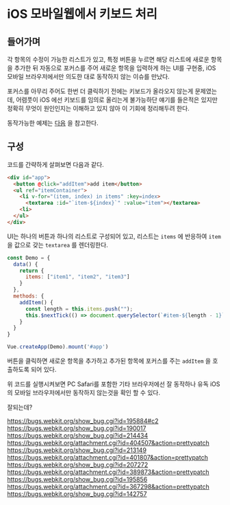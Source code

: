 # iOS 모바일웹에서 키보드 처리

## 들어가며
각 항목의 수정이 가능한 리스트가 있고, 특정 버튼을 누르면 해당 리스트에 새로운 항목을 추가한 뒤 자동으로 포커스를 주어 새로운 항목을 입력하게 하는 UI를 구현중, iOS 모바일 브라우저에서만 의도한 대로 동작하지 않는 이슈를 만났다.

포커스를 아무리 주어도 한번 더 클릭하기 전에는 키보드가 올라오지 않는게 문제였는데, 어렴풋이 iOS 에선 키보드를 임의로 올리는게 불가능하단 얘기를 들은적은 있지만 정확히 무엇이 원인인지는 이해하고 있지 않아 이 기회에 정리해두려 한다.

동작가능한 예제는 [다음](https://codepen.io/genie-youn/pen/abZbyzq) 을 참고한다.

## 구성
코드를 간략하게 살펴보면 다음과 같다.

```html
<div id="app">
  <button @click="addItem">add item</button>
  <ul ref="itemContainer">
    <li v-for="(item, index) in items" :key=index>
      <textarea :id="`item-${index}`" :value="item"></textarea>
    <li>
  </ul>
</div>
```

UI는 하나의 버튼과 하나의 리스트로 구성되어 있고, 리스트는 `items` 에 반응하여 `item` 을 값으로 갖는 `textarea` 를 렌더링한다.

```javascript
const Demo = {
  data() {
    return {
      items: ["item1", "item2", "item3"]
    }
  },
  methods: {
    addItem() {
      const length = this.items.push("");
      this.$nextTick(() => document.querySelector(`#item-${length - 1}`).focus());
    }
  }
}

Vue.createApp(Demo).mount('#app')
```

버튼을 클릭하면 새로운 항목을 추가하고 추가된 항목에 포커스를 주는 `addItem` 을 호출하도록 되어 있다.

위 코드를 실행시켜보면 PC Safari를 포함한 기타 브라우저에선 잘 동작하나 유독 iOS의 모바일 브라우저에서만 동작하지 않는것을 확인 할 수 있다.

잘되는데?

https://bugs.webkit.org/show_bug.cgi?id=195884#c2
https://bugs.webkit.org/show_bug.cgi?id=190017
https://bugs.webkit.org/show_bug.cgi?id=214434
https://bugs.webkit.org/attachment.cgi?id=404507&action=prettypatch
https://bugs.webkit.org/show_bug.cgi?id=213149
https://bugs.webkit.org/attachment.cgi?id=401807&action=prettypatch
https://bugs.webkit.org/show_bug.cgi?id=207272
https://bugs.webkit.org/attachment.cgi?id=389873&action=prettypatch
https://bugs.webkit.org/show_bug.cgi?id=195856
https://bugs.webkit.org/attachment.cgi?id=367298&action=prettypatch
https://bugs.webkit.org/show_bug.cgi?id=142757
